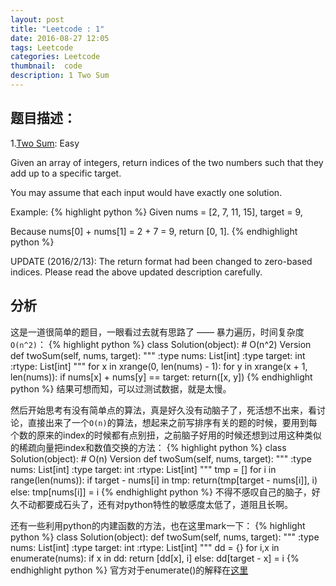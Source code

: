 ```yaml
---
layout: post
title: "Leetcode : 1"
date: 2016-08-27 12:05
tags: Leetcode
categories: Leetcode
thumbnail:  code
description: 1 Two Sum
---
```


## 题目描述：

1.[Two Sum](https://leetcode.com/problems/two-sum/): Easy

Given an array of integers, return indices of the two numbers such that they add up to a specific target.

You may assume that each input would have exactly one solution.

Example:
{% highlight python %}
Given nums = [2, 7, 11, 15], target = 9,

Because nums[0] + nums[1] = 2 + 7 = 9,
return [0, 1].
{% endhighlight python %}

UPDATE (2016/2/13):
The return format had been changed to zero-based indices. Please read the above updated description carefully.

## 分析

这是一道很简单的题目，一眼看过去就有思路了 —— 暴力遍历，时间复杂度`O(n^2)`：
{% highlight python %}
class Solution(object):
    # O(n^2) Version
    def twoSum(self, nums, target):
        """
        :type nums: List[int]
        :type target: int
        :rtype: List[int]
        """
        for x in xrange(0, len(nums) - 1):
            for y in xrange(x + 1, len(nums)):
                if nums[x] + nums[y] == target:
                    return([x, y])
{% endhighlight python %}
结果可想而知，可以过测试数据，就是太慢。

然后开始思考有没有简单点的算法，真是好久没有动脑子了，死活想不出来，看讨论，直接出来了一个`O(n)`的算法，想起来之前写排序有关的题的时候，要用到每个数的原来的index的时候都有点别扭，之前脑子好用的时候还想到过用这种类似的稀疏向量把index和数值交换的方法：
{% highlight python %}
class Solution(object):
    # O(n) Version
    def twoSum(self, nums, target):
        """
        :type nums: List[int]
        :type target: int
        :rtype: List[int]
        """
        tmp = []
        for i in range(len(nums)):
            if target - nums[i] in tmp:
                return(tmp[target - nums[i]], i)
            else:
                tmp[nums[i]] = i
{% endhighlight python %}
不得不感叹自己的脑子，好久不动都要成石头了，还有对python特性的敏感度太低了，道阻且长啊。

还有一些利用python的内建函数的方法，也在这里mark一下：
{% highlight python %}
class Solution(object):
    def twoSum(self, nums, target):
        """
        :type nums: List[int]
        :type target: int
        :rtype: List[int]
        """
        dd = {}
        for i,x in enumerate(nums):
            if x in dd:
                return [dd[x], i]
            else:
                dd[target - x] = i
{% endhighlight python %}
官方对于enumerate()的解释在[这里](https://docs.python.org/2/library/functions.html#enumerate)
